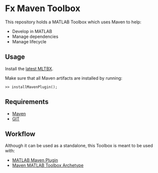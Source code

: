 # Fx Maven Toolbox

This repository holds a MATLAB Toolbox which uses Maven to help:

- Develop in MATLAB
- Manage dependencies
- Manage lifecycle

## Usage

Install the [latest MLTBX](release/latest/).

Make sure that all Maven artifacts are installed by running:

```
>> installMavenPlugin();
```

## Requirements

- [Maven](https://maven.apache.org/download.cgi)
- [GIT](https://git-scm.com/downloads)

## Workflow

Although it can be used as a standalone, this Toolbox is meant to be used with:

- [MATLAB Maven Plugin](https://github.com/slacaze/matlab-maven-plugin)
- [Maven MATLAB Toolbox Archetype](https://github.com/slacaze/matlab-maven-archetype)
